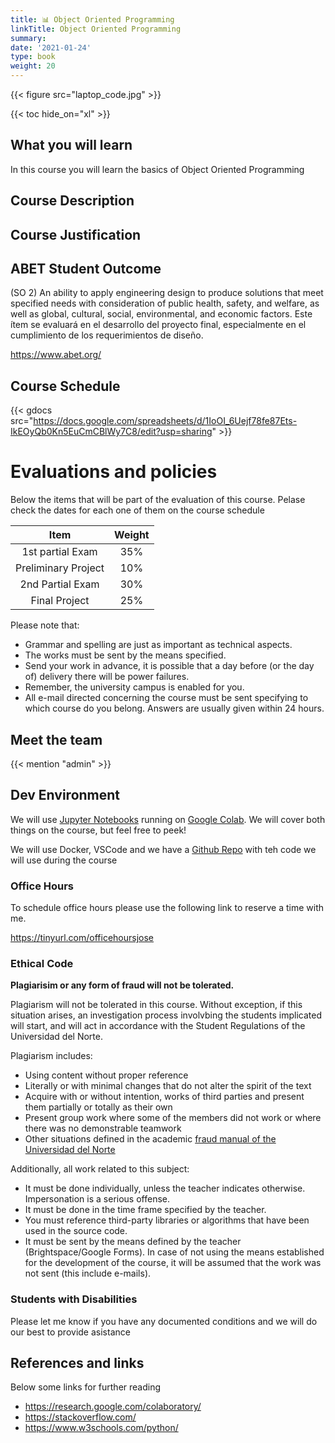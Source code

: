 ```yaml
---
title: 📊 Object Oriented Programming
linkTitle: Object Oriented Programming
summary: 
date: '2021-01-24'
type: book
weight: 20
---
```


<!--more-->

{{< figure src="laptop_code.jpg" >}}

{{< toc hide_on="xl" >}}

## What you will learn

In this course you will learn the basics of Object Oriented Programming

## Course Description



## Course Justification



## ABET Student Outcome

(SO 2) An ability to apply engineering design to produce solutions that meet specified needs with consideration of public health, safety, and welfare, as well as global, cultural, social, environmental, and economic factors. Este ítem se evaluará en el desarrollo del proyecto final, especialmente en el cumplimiento de los requerimientos de diseño.

https://www.abet.org/

## Course Schedule

{{< gdocs src="https://docs.google.com/spreadsheets/d/1IoOI_6Uejf78fe87Ets-IkEOyQb0Kn5EuCmCBlWy7C8/edit?usp=sharing" >}}


# Evaluations and policies

Below the items that will be part of the evaluation of this course. Pelase check the dates for each one of them on the course schedule


| Item 	| Weight 	|
|:---:	|:---:	|
| 1st partial Exam 	| 35% 	|
| Preliminary Project	| 10% 	|
| 2nd Partial Exam 	| 30% 	|
| Final Project	| 25% 	|

Please note that:

- Grammar and spelling are just as important as technical aspects.
- The works must be sent by the means specified.
- Send your work in advance, it is possible that a day before (or the day of) delivery there will be power failures.
- Remember, the university campus is enabled for you.
- All e-mail directed concerning the course must be sent specifying to which course do you belong. Answers are usually given within 24 hours. 

## Meet the team

{{< mention "admin" >}}

## Dev Environment

We will use [Jupyter Notebooks](https://jupyter.org/) running on [Google Colab](https://colab.research.google.com/). We will cover both things on the course, but feel free to peek! 

We will use Docker, VSCode and we have a [Github Repo](https://github.com/jdposada/oop_202201) with teh code we will use during the course

### Office Hours

To schedule office hours please use the following link to reserve a time with me. 

https://tinyurl.com/officehoursjose

### Ethical Code

**Plagiarisim or any form of fraud will not be tolerated.**

Plagiarism will not be tolerated in this course. Without exception, if this situation arises, an investigation process involvbing the students implicated will start, and will act in accordance with the Student Regulations of the Universidad del Norte. 

Plagiarism includes: 
- Using content without proper reference
- Literally or with minimal changes that do not alter the spirit of the text
- Acquire with or without intention, works of third parties and present them partially or totally as their own
- Present group work where some of the members did not work or where there was no demonstrable teamwork
- Other situations defined in the academic [fraud manual of the Universidad del Norte](https://guayacan.uninorte.edu.co/normatividad_interna/upload/File/Guia_Prevencion_Fraude%20estudiantes(5).pdf)


Additionally, all work related to this subject:

- It must be done individually, unless the teacher indicates otherwise. Impersonation is a serious offense.
- It must be done in the time frame specified by the teacher.
- You must reference third-party libraries or algorithms that have been used in the source code.
- It must be sent by the means defined by the teacher (Brightspace/Google Forms). In case of not using the means established for the development of the course, it will be assumed that the work was not sent (this include e-mails).

### Students with Disabilities

Please let me know if you have any documented conditions and we will do our best to provide asistance

## References and links

Below some links for further reading

- https://research.google.com/colaboratory/ 
- https://stackoverflow.com/ 
- https://www.w3schools.com/python/ 

